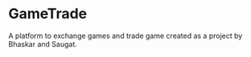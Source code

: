 # GameTrade
A platform to exchange games and trade game created as a project by Bhaskar and Saugat.
